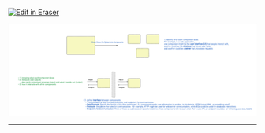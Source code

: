<p><a target="_blank" href="https://app.eraser.io/workspace/4V79kdh82LGqWONFLrwu" id="edit-in-eraser-github-link"><img alt="Edit in Eraser" src="https://firebasestorage.googleapis.com/v0/b/second-petal-295822.appspot.com/o/images%2Fgithub%2FOpen%20in%20Eraser.svg?alt=media&amp;token=968381c8-a7e7-472a-8ed6-4a6626da5501"></a></p>







![Break down the system into components](/.eraser/4V79kdh82LGqWONFLrwu___qnB6tOkrttS5pifXKfvMtsnVb153___---figure---x27D8QTbp1smxCxThHyXa---figure---4Hwa6ssBzALfQAo4gLwHPw.png "Break down the system into components")

---












<!--- Eraser file: https://app.eraser.io/workspace/4V79kdh82LGqWONFLrwu --->